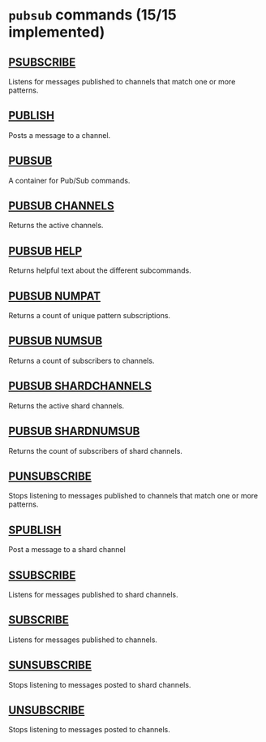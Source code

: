 # `pubsub` commands (15/15 implemented)

## [PSUBSCRIBE](https://redis.io/commands/psubscribe/)

Listens for messages published to channels that match one or more patterns.

## [PUBLISH](https://redis.io/commands/publish/)

Posts a message to a channel.

## [PUBSUB](https://redis.io/commands/pubsub/)

A container for Pub/Sub commands.

## [PUBSUB CHANNELS](https://redis.io/commands/pubsub-channels/)

Returns the active channels.

## [PUBSUB HELP](https://redis.io/commands/pubsub-help/)

Returns helpful text about the different subcommands.

## [PUBSUB NUMPAT](https://redis.io/commands/pubsub-numpat/)

Returns a count of unique pattern subscriptions.

## [PUBSUB NUMSUB](https://redis.io/commands/pubsub-numsub/)

Returns a count of subscribers to channels.

## [PUBSUB SHARDCHANNELS](https://redis.io/commands/pubsub-shardchannels/)

Returns the active shard channels.

## [PUBSUB SHARDNUMSUB](https://redis.io/commands/pubsub-shardnumsub/)

Returns the count of subscribers of shard channels.

## [PUNSUBSCRIBE](https://redis.io/commands/punsubscribe/)

Stops listening to messages published to channels that match one or more patterns.

## [SPUBLISH](https://redis.io/commands/spublish/)

Post a message to a shard channel

## [SSUBSCRIBE](https://redis.io/commands/ssubscribe/)

Listens for messages published to shard channels.

## [SUBSCRIBE](https://redis.io/commands/subscribe/)

Listens for messages published to channels.

## [SUNSUBSCRIBE](https://redis.io/commands/sunsubscribe/)

Stops listening to messages posted to shard channels.

## [UNSUBSCRIBE](https://redis.io/commands/unsubscribe/)

Stops listening to messages posted to channels.



